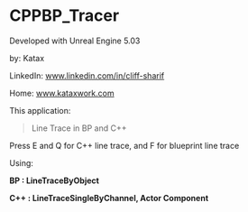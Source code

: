 # CPPBP_Tracer

Developed with Unreal Engine 5.03

by: Katax 


LinkedIn: www.linkedin.com/in/cliff-sharif

Home: www.kataxwork.com


This application:

> Line Trace in BP and C++

Press E and Q for C++ line trace, and F for blueprint line trace


Using:<b>

BP : LineTraceByObject

C++ : LineTraceSingleByChannel, Actor Component

